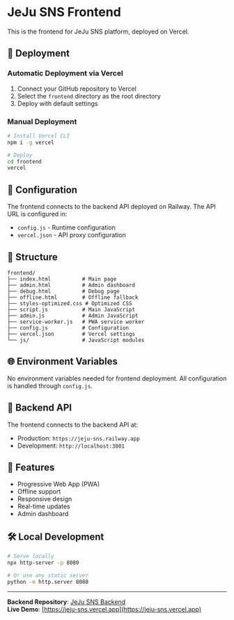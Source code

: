 # JeJu SNS Frontend

This is the frontend for JeJu SNS platform, deployed on Vercel.

## 🚀 Deployment

### Automatic Deployment via Vercel

1. Connect your GitHub repository to Vercel
2. Select the `frontend` directory as the root directory
3. Deploy with default settings

### Manual Deployment

```bash
# Install Vercel CLI
npm i -g vercel

# Deploy
cd frontend
vercel
```

## 🔧 Configuration

The frontend connects to the backend API deployed on Railway. The API URL is configured in:
- `config.js` - Runtime configuration
- `vercel.json` - API proxy configuration

## 📁 Structure

```
frontend/
├── index.html          # Main page
├── admin.html          # Admin dashboard
├── debug.html          # Debug page
├── offline.html        # Offline fallback
├── styles-optimized.css # Optimized CSS
├── script.js           # Main JavaScript
├── admin.js            # Admin JavaScript
├── service-worker.js   # PWA service worker
├── config.js           # Configuration
├── vercel.json         # Vercel settings
└── js/                 # JavaScript modules
```

## 🌐 Environment Variables

No environment variables needed for frontend deployment. All configuration is handled through `config.js`.

## 🔗 Backend API

The frontend connects to the backend API at:
- Production: `https://jeju-sns.railway.app`
- Development: `http://localhost:3001`

## 📱 Features

- Progressive Web App (PWA)
- Offline support
- Responsive design
- Real-time updates
- Admin dashboard

## 🛠 Local Development

```bash
# Serve locally
npx http-server -p 8080

# Or use any static server
python -m http.server 8080
```

---
**Backend Repository**: [JeJu SNS Backend](https://github.com/richard-kim-79/jeju20250714)  
**Live Demo**: [https://jeju-sns.vercel.app](https://jeju-sns.vercel.app)